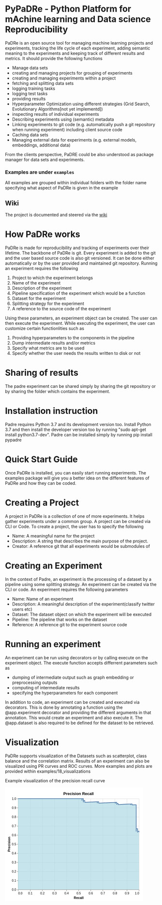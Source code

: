 # PyPaDRe - Python Platform for mAchine learning and Data science Reproducibility
PaDRe is an open source tool for managing machine learning projects and experiments, tracking the life cycle of each experiment, adding semantic 
meaning to the experiments and keeping track of different results and metrics. It should provide the following functions

- Manage data sets
- creating and managing projects for grouping of experiments
- creating and managing experiments within a project
- fetching and splitting data sets
- logging training tasks
- logging test tasks
- providing results
- Hyperparameter Optimization using different strategies (Grid Search, Evolutionary Algorithms[not yet implementd])
- inspecting results of individual experiments 
- Describing experiments using (semantic) metadata
- Linking experiments to git code (e.g. automatically push a git repository when running experiment) including client source code
- Caching data sets 
- Managing external data for experiments (e.g. external models, embeddings, additional data)

From the clients perspective, PaDRE could be also understood as package manager for data sets and experiments.

### Examples are under `examples`
All examples are grouped within individual folders with the folder name specifying what 
aspect of PaDRe is given in the example

## Wiki 

The project is documented and steered via the [wiki](https://gitlab.dimis.fim.uni-passau.de/RP-17-PaDReP/PyPaDRe/wikis/home)

# How PaDRe works
PaDRe is made for reproducibility and tracking of experiments over their lifetime. The backbone of PaDRe is git. Every experiment is added to the git and the user based source code is also git versioned.
It can be done either automatically or by the user provided and maintained git repository. Running an experiment requires the following
1. Project to which the experiment belongs
2. Name of the experiment
3. Description of the experiment
4. Pipeline specification of the experiment which would be a function
5. Dataset for the experiment
6. Splitting strategy for the experiment
7. A reference to the source code of the experiment

Using these parameters, an experiment object can be created. The user can then execute the experiment. While executing the experiment, the user can customize certain functionlities such as
1. Providing hyperparameters to the components in the pipeline
2. Dump intermediate results and/or metrics 
3. Specify what metrics are to be used
4. Specify whether the user needs the results written to disk or not

# Sharing of results
The padre experiment can be shared simply by sharing the git repository or by sharing the folder which contains the experiment.

# Installation instruction
Padre requires Python 3.7 and its development version too.
Install Python 3.7 and then install the developer version too by running "sudo apt-get install python3.7-dev".
Padre can be installed simply by running pip install pypadre

# Quick Start Guide
Once PaDRe is installed, you can easily start running experiments. The examples package will give you a better idea on
the different features of PaDRe and how they can be coded. 

# Creating a Project
A project in PaDRe is a collection of one of more experiments. It helps gather experiments under a
common group. A project can be created via CLI or Code. To create a project, the user has to specify the following
- Name: A meaningful name for the project
- Description: A string that describes the main purpose of the project.
- Creator: A reference git that all experiments would be submodules of

# Creating an Experiment
In the context of Padre, an experiment is the processing of a dataset by a pipeline using some splitting strategy.
An experiment can be created via the CLI or code. An experiment requires the following parameters
- Name: Name of an experiment
- Description: A meaningful description of the experiment(classify twitter users etc)
- Dataset: The dataset object on which the experiment will be executed
- Pipeline: The pipeline that works on the dataset
- Reference: A reference git to the experiment source code

# Running an experiment
An experiment can be run using decorators or by calling execute on the experiment object.
The execute function accepts differrent parameters such as 
- dumping of intermediate output such as graph embedding or preprocessing outputs
- computing of intermediate results
- specifying the hyperparameters for each component

In addition to code, an experiment can be created and executed via decorators. This is done by 
annotating a function using the @app.experiment decorator and providing the different arguments in that annotation.
This would create an experiment and also execute it. The @app.dataset is also required to be defined for the dataset to
be retrieved.

# Visualization 
PaDRe supports visualization of the Datasets such as scatterplot, class balance and the correlation matrix.
Results of an experiment can also be visualized using PR curves and ROC curves. More examples and plots are provided 
within examples/18_visualizations

Example visualization of the precision recall curve

![](./examples/18_visualizations/screenshots/precision_recall.png)
